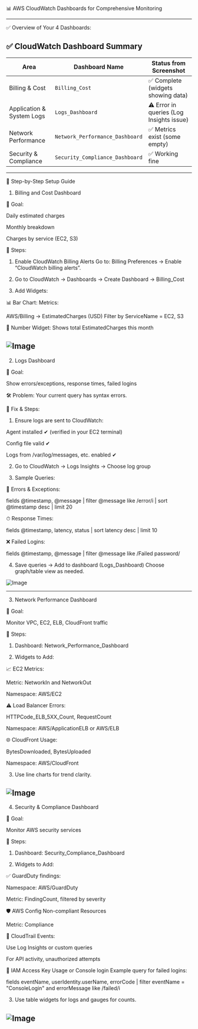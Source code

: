 📊 AWS CloudWatch Dashboards for Comprehensive Monitoring


---

✅ Overview of Your 4 Dashboards:

## ✅ CloudWatch Dashboard Summary

| Area                        | Dashboard Name                | Status from Screenshot                            |
|-----------------------------|-------------------------------|----------------------------------------------------|
| Billing & Cost              | `Billing_Cost`                | ✅ Complete (widgets showing data)                |
| Application & System Logs   | `Logs_Dashboard`              | ⚠ Error in queries (Log Insights issue)           |
| Network Performance         | `Network_Performance_Dashboard` | ✅ Metrics exist (some empty)                    |
| Security & Compliance       | `Security_Compliance_Dashboard` | ✅ Working fine                                  |




---

🔹 Step-by-Step Setup Guide

1. Billing and Cost Dashboard

🎯 Goal:

Daily estimated charges

Monthly breakdown

Charges by service (EC2, S3)


🔧 Steps:

1. Enable CloudWatch Billing Alerts
Go to: Billing Preferences → Enable “CloudWatch billing alerts”.


2. Go to CloudWatch → Dashboards → Create Dashboard → Billing_Cost


3. Add Widgets:

📊 Bar Chart:
Metrics:

AWS/Billing → EstimatedCharges (USD)
Filter by ServiceName = EC2, S3

🔢 Number Widget:
Shows total EstimatedCharges this month

![Image](https://github.com/user-attachments/assets/a3eca031-821a-4aaf-ac1c-6609cfc92eb9)
---

2. Logs Dashboard

🎯 Goal:

Show errors/exceptions, response times, failed logins


🛠 Problem: Your current query has syntax errors.

🔧 Fix & Steps:

1. Ensure logs are sent to CloudWatch:

Agent installed ✔ (verified in your EC2 terminal)

Config file valid ✔

Logs from /var/log/messages, etc. enabled ✔



2. Go to CloudWatch → Logs Insights → Choose log group


3. Sample Queries:

🔴 Errors & Exceptions:

fields @timestamp, @message
| filter @message like /error/i
| sort @timestamp desc
| limit 20

⏱ Response Times:

fields @timestamp, latency, status
| sort latency desc
| limit 10

❌ Failed Logins:

fields @timestamp, @message
| filter @message like /Failed password/


4. Save queries → Add to dashboard (Logs_Dashboard)
Choose graph/table view as needed.

![Image](https://github.com/user-attachments/assets/48f85bed-87f0-4d7d-a78b-59548df5f9e5)

---

3. Network Performance Dashboard

🎯 Goal:

Monitor VPC, EC2, ELB, CloudFront traffic


🔧 Steps:

1. Dashboard: Network_Performance_Dashboard


2. Widgets to Add:

📈 EC2 Metrics:

Metric: NetworkIn and NetworkOut

Namespace: AWS/EC2


⚠ Load Balancer Errors:

HTTPCode_ELB_5XX_Count, RequestCount

Namespace: AWS/ApplicationELB or AWS/ELB


🌐 CloudFront Usage:

BytesDownloaded, BytesUploaded

Namespace: AWS/CloudFront




3. Use line charts for trend clarity.

![Image](https://github.com/user-attachments/assets/db9c2fb5-01e7-4d7e-97ba-5913a4ced39e)
---

4. Security & Compliance Dashboard

🎯 Goal:

Monitor AWS security services


🔧 Steps:

1. Dashboard: Security_Compliance_Dashboard


2. Widgets to Add:

✅ GuardDuty findings:

Namespace: AWS/GuardDuty

Metric: FindingCount, filtered by severity


🛡 AWS Config Non-compliant Resources

Metric: Compliance


🔐 CloudTrail Events:

Use Log Insights or custom queries

For API activity, unauthorized attempts


🔑 IAM Access Key Usage or Console login
Example query for failed logins:

fields eventName, userIdentity.userName, errorCode
| filter eventName = "ConsoleLogin" and errorMessage like /failed/i



3. Use table widgets for logs and gauges for counts.

![Image](https://github.com/user-attachments/assets/36c2a96f-a635-4da0-8408-87dbfabc2df8)
---
